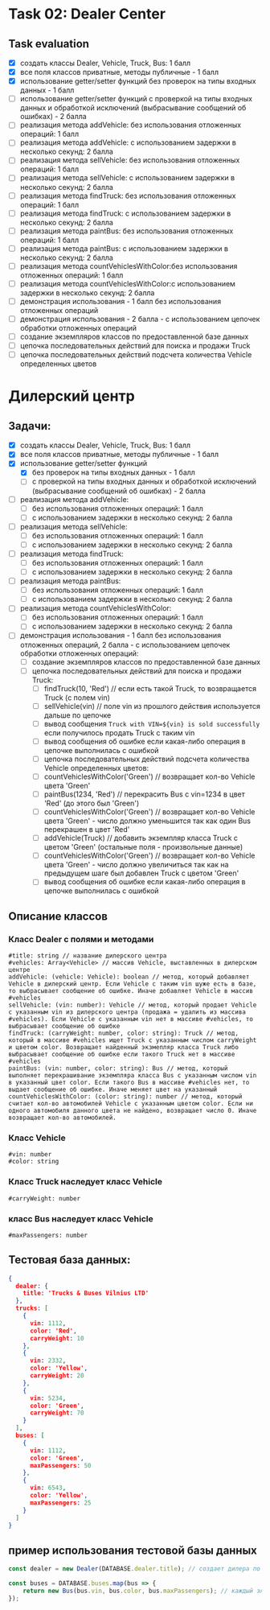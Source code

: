 # Task 02: Dealer Center

## Task evaluation

- [x] создать классы Dealer, Vehicle, Truck, Bus: 1 балл
- [x] все поля классов приватные, методы публичные - 1 балл
- [x] использование getter/setter функций без проверок на типы входных данных - 1 балл
- [ ] использование getter/setter функций с проверкой на типы входных данных и обработкой исключений (выбрасывание
  сообщений об ошибках) - 2 балла
- [ ] реализация метода addVehicle: без использования отложенных операций: 1 балл
- [ ] реализация метода addVehicle: с использованием задержки в несколько секунд: 2 балла
- [ ] реализация метода sellVehicle: без использования отложенных операций: 1 балл
- [ ] реализация метода sellVehicle: с использованием задержки в несколько секунд: 2 балла
- [ ] реализация метода findTruck: без использования отложенных операций: 1 балл
- [ ] реализация метода findTruck: с использованием задержки в несколько секунд: 2 балла
- [ ] реализация метода paintBus: без использования отложенных операций: 1 балл
- [ ] реализация метода paintBus: с использованием задержки в несколько секунд: 2 балла
- [ ] реализация метода countVehiclesWithColor:без использования отложенных операций: 1 балл
- [ ] реализация метода countVehiclesWithColor:с использованием задержки в несколько секунд: 2 балла
- [ ] демонстрация использования - 1 балл без использования отложенных операций
- [ ] демонстрация использования - 2 балла - с использованием цепочек обработки отложенных операций
- [ ] создание экземпляров классов по предоставленной базе данных
- [ ] цепочка последовательных действий для поиска и продажи Truck
- [ ] цепочка последовательных действий подсчета количества Vehicle определенных цветов

# Дилерский центр

## Задачи:

- [x] создать классы Dealer, Vehicle, Truck, Bus: 1 балл
- [x] все поля классов приватные, методы публичные - 1 балл
- [x] использование getter/setter функций
    - [x] без проверок на типы входных данных - 1 балл
    - [ ] с проверкой на типы входных данных и обработкой исключений (выбрасывание сообщений об ошибках) - 2 балла
- [ ] реализация метода addVehicle:
    - [ ] без использования отложенных операций: 1 балл
    - [ ] с использованием задержки в несколько секунд: 2 балла
- [ ] реализация метода sellVehicle:
    - [ ] без использования отложенных операций: 1 балл
    - [ ] с использованием задержки в несколько секунд: 2 балла
- [ ] реализация метода findTruck:
    - [ ] без использования отложенных операций: 1 балл
    - [ ] с использованием задержки в несколько секунд: 2 балла
- [ ] реализация метода paintBus:
    - [ ] без использования отложенных операций: 1 балл
    - [ ] с использованием задержки в несколько секунд: 2 балла
- [ ] реализация метода countVehiclesWithColor:
    - [ ] без использования отложенных операций: 1 балл
    - [ ] с использованием задержки в несколько секунд: 2 балла
- [ ] демонстрация использования - 1 балл без использования отложенных операций, 2 балла - с использованием цепочек
  обработки отложенных операций:
    - [ ] создание экземпляров классов по предоставленной базе данных
    - [ ] цепочка последовательных действий для поиска и продажи Truck:
        - [ ] findTruck(10, 'Red') // если есть такой Truck, то возвращается Truck (с полем vin)
        - [ ] sellVehicle(vin) // поле vin из прошлого действия используется дальше по цепочке
        - [ ] вывод сообщения `Truck with VIN=${vin} is sold successfully` если получилось продать Truck с таким vin
        - [ ] вывод сообщения об ошибке если какая-либо операция в цепочке выполнилась с ошибкой
        - [ ] цепочка последовательных действий подсчета количества Vehicle определенных цветов:
        - [ ] countVehiclesWithColor('Green') // возвращает кол-во Vehicle цвета 'Green'
        - [ ] paintBus(1234, 'Red') // перекрасить Bus с vin=1234 в цвет 'Red' (до этого был 'Green')
        - [ ] countVehiclesWithColor('Green') // возвращает кол-во Vehicle цвета 'Green' - число должно уменьшится так
          как
          один Bus перекрашен в цвет 'Red'
        - [ ] addVehicle(Truck) // добавить экземпляр класса Truck с цветом 'Green' (остальные поля - произвольные
          данные)
        - [ ] countVehiclesWithColor('Green') // возвращает кол-во Vehicle цвета 'Green' - число должно увеличиться так
          как
          на предыдущем шаге был добавлен Truck с цветом 'Green'
        - [ ] вывод сообщения об ошибке если какая-либо операция в цепочке выполнилась с ошибкой

## Описание классов

### Класс Dealer с полями и методами

    #title: string // название дилерского центра
    #vehicles: Array<Vehicle> // массив Vehicle, выставленных в дилерском центре
    addVehicle: (vehicle: Vehicle): boolean // метод, который добавляет Vehicle в дилерский центр. Если Vehicle с таким vin шуже есть в базе, то выбрасывает сообщение об ошибке. Иначе добавляет Vehicle в массив #vehicles
    sellVehicle: (vin: number): Vehicle // метод, который продает Vehicle с указанным vin из дилерского центра (продажа = удалить из массива #vehicles). Если Vehicle с указанным vin нет в массиве #vehicles, то выбрасывает сообщение об ошибке
    findTruck: (carryWeight: number, color: string): Truck // метод, который в массиве #vehicles ищет Truck с указанным числом carryWeight и цветом color. Возвращает найденный экзмепляр класса Truck либо выбрасывает сообщение об ошибке если такого Truck нет в массиве #vehicles
    paintBus: (vin: number, color: string): Bus // метод, который выполняет перекрашивание экземпляра класса Bus с указанным числом vin в указанный цвет color. Если такого Bus в массиве #vehicles нет, то выдает сообщение об ошибке. Иначе меняет цвет на указанный
    countVehiclesWithColor: (color: string): number // метод, который считает кол-во автомобилей Vehicle с указанным цветом color. Если ни одного автомобиля данного цвета не найдено, возвращает число 0. Иначе возвращает кол-во автомобилей.

### Класс Vehicle

    #vin: number
    #color: string

### Класс Truck наследует класс Vehicle

    #carryWeight: number

### класс Bus наследует класс Vehicle

    #maxPassengers: number

## Тестовая база данных:

```json lines
{
  dealer: {
    title: 'Trucks & Buses Vilnius LTD'
  },
  trucks: [
    {
      vin: 1112,
      color: 'Red',
      carryWeight: 10
    },
    {
      vin: 2332,
      color: 'Yellow',
      carryWeight: 20
    },
    {
      vin: 5234,
      color: 'Green',
      carryWeight: 70
    }
  ],
  buses: [
    {
      vin: 1112,
      color: 'Green',
      maxPassengers: 50
    },
    {
      vin: 6543,
      color: 'Yellow',
      maxPassengers: 25
    }
  ]
}
```

## пример использования тестовой базы данных

```javascript
const dealer = new Dealer(DATABASE.dealer.title); // создает дилера по информации из тестовой базе данных
````

```javascript
const buses = DATABASE.buses.map(bus => {
    return new Bus(bus.vin, bus.color, bus.maxPassengers); // каждый элемент массива из тестовой базы данных переводим в экземпляр класса Bus. Сохраняем полученный массив в переменную buses
});
```
